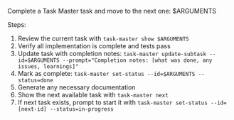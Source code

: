 Complete a Task Master task and move to the next one: $ARGUMENTS

Steps:
1. Review the current task with `task-master show $ARGUMENTS`
2. Verify all implementation is complete and tests pass
3. Update task with completion notes: `task-master update-subtask --id=$ARGUMENTS --prompt="Completion notes: [what was done, any issues, learnings]"`
4. Mark as complete: `task-master set-status --id=$ARGUMENTS --status=done`
5. Generate any necessary documentation
6. Show the next available task with `task-master next`
7. If next task exists, prompt to start it with `task-master set-status --id=[next-id] --status=in-progress`